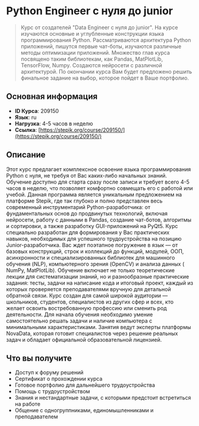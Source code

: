 # Python Engineer с нуля до junior

> Курс от создателей "Data Engineer с нуля до junior". На курсе изучаются основные и углубленные конструкции языка
> программирования Python. Рассматриваются архитектура Python приложений, пишутся первые чат-боты, изучаются различные методы
> оптимизации приложений. Множество глав курса посвящено таким библиотекам, как Pandas, MatPlotLib, TensorFlow, Numpy.
> Создаются
> нейросети с различной архитектурой. По окончании курса Вам будет предложено решить финальное задание на выбор, которое пойдет
> в
> Ваше портфолио.

## Основная информация

- **ID Курса**: 209150
- **Язык**: ru
- **Нагрузка**: 4-5 часов в неделю
- **Ссылка**: [https://stepik.org/course/209150/](https://stepik.org/course/209150/)

## Описание

Этот курс предлагает комплексное освоение языка программирования Python с нуля, не требуя от Вас каких-либо начальных знаний.
Обучение доступно для старта сразу после записи и требует всего 4-5 часов в неделю, что позволяет комфортно совмещать его с
работой или учебой. Данная программа является уникальным предложением на платформе Stepik, где так глубоко и полно представлен
весь современный инструментарий Python-разработчика: от фундаментальных основ до продвинутых технологий, включая нейросети,
работу с данными в Pandas, создание чат-ботов, алгоритмы и сортировки, а также разработку GUI-приложений на PyQt5. Курс
специально разработан для формирования у Вас практических навыков, необходимых для успешного трудоустройства на позицию
Junior-разработчика. Вас ждет поэтапное погружение в язык — от базовых конструкций, строк и коллекций до функций, модулей, ООП,
асинхронности и специализированных библиотек для машинного обучения (NLP), компьютерного зрения (OpenCV) и анализа данных (
NumPy, MatPlotLib). Обучение включает не только теоретические лекции для систематизации знаний, но и разнообразные практические
задания: тесты, задачи на написание кода и итоговый проект, каждый из которых проверяется преподавателями вручную для детальной
обратной связи. Курс создан для самой широкой аудитории — школьников, студентов, специалистов из других сфер и всех, кто желает
освоить востребованную профессию или сменить род деятельности. Для начала обучения необходимо умение самостоятельно решать
задачи и наличие компьютера с минимальными характеристиками. Занятия ведут эксперты платформы NovaData, которая готовит
специалистов через решение реальных задач и обладает официальной образовательной лицензией.

## Что вы получите

- Доступ к форуму решений
- Сертификат о прохождении курса
- Готовое портфолио для дальнейшего трудоустройства
- Помощь с трудоустройством
- Знания и нестандартные задачи, с которыми предстоит встретиться на работе
- Общение с одногруппниками, единомышленниками и преподавателем
